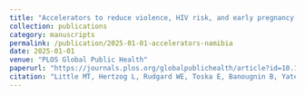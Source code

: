 ```yaml
---
title: "Accelerators to reduce violence, HIV risk, and early pregnancy among adolescents and young people in Namibia: A cross-sectional analysis of the Violence Against Children & Youth Survey"
collection: publications
category: manuscripts
permalink: /publication/2025-01-01-accelerators-namibia
date: 2025-01-01
venue: "PLOS Global Public Health"
paperurl: "https://journals.plos.org/globalpublichealth/article?id=10.1371/journal.pgph.0004633"
citation: "Little MT, Hertzog L, Rudgard WE, Toska E, Banougnin B, Yates R, Chipanta D, Annor FB, Chiang L, Cluver L (2025) Accelerators to reduce violence, HIV risk, and early pregnancy among adolescents and young people in Namibia: A cross-sectional analysis of the Violence Against Children & Youth Survey. PLOS Global Public Health."
---
```

